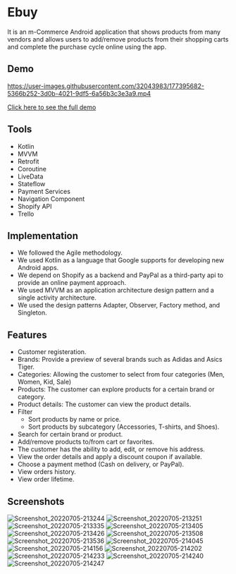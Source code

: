 # Ebuy
It is an m-Commerce Android application that shows products from many vendors and allows users to add/remove products from their shopping carts and complete the purchase cycle online using the app.

## Demo

https://user-images.githubusercontent.com/32043983/177395682-5366b252-3d0b-4021-9df5-6a56b3c3e3a9.mp4

[Click here to see the full demo](https://drive.google.com/file/d/1_oIIaTZXCLWtNqEU0872Sr4TznDjvLkT/view?usp=sharing)

## Tools
* Kotlin
* MVVM
* Retrofit
* Coroutine
* LiveData 
* Stateflow
* Payment Services
* Navigation Component
* Shopify API
* Trello

## Implementation
* We followed the Agile methodology.
* We used Kotlin as a language that Google supports for developing new Android apps.
* We depend on Shopify as a backend and PayPal as a third-party api to provide an online payment approach.
* We used MVVM as an application architecture design pattern and a single activity architecture.
* We used the design patterns Adapter, Observer, Factory method, and Singleton.

## Features
* Customer registeration.
* Brands: Provide a preview of several brands such as Adidas and Asics Tiger.
* Categories: Allowing the customer to select from four categories (Men, Women, Kid, Sale)
* Products: The customer can explore products for a certain brand or category.
* Product details: The customer can view the product details.
* Filter
  * Sort products by name or price.
  * Sort products by subcategory (Accessories, T-shirts, and Shoes).
* Search for certain brand or product.
* Add/remove products to/from cart or favorites.
* The customer has the ability to add, edit, or remove his address.
* View the order details and apply a discount coupon if available.
* Choose a payment method (Cash on delivery, or PayPal).
* View orders history.
* View order lifetime.

## Screenshots

![Screenshot_20220705-213244](https://user-images.githubusercontent.com/32043983/177404703-0d363b47-8fcd-4376-bab1-34c7cbf29291.jpg) ![Screenshot_20220705-213251](https://user-images.githubusercontent.com/32043983/177404730-7d0310d4-2e0a-4700-ae05-6e8fbf947c15.jpg)  ![Screenshot_20220705-213335](https://user-images.githubusercontent.com/32043983/177405052-055fbea6-d103-45fc-a83c-713ef06266ff.jpg) ![Screenshot_20220705-213405](https://user-images.githubusercontent.com/32043983/177405427-13b25dda-6682-4010-9007-97aca3d71db7.jpg) ![Screenshot_20220705-213426](https://user-images.githubusercontent.com/32043983/177405537-78cd1b10-69e5-4f65-9357-523a753eab7d.jpg) ![Screenshot_20220705-213508](https://user-images.githubusercontent.com/32043983/177405571-b6f0b1a3-c26b-418a-8bca-f37c9bade3a4.jpg) ![Screenshot_20220705-213536](https://user-images.githubusercontent.com/32043983/177405667-50ef3b6c-6334-4872-bf95-4e7708712471.jpg) ![Screenshot_20220705-214045](https://user-images.githubusercontent.com/32043983/177405688-0be2499e-bc67-4a5a-92ad-b23776413426.jpg) ![Screenshot_20220705-214156](https://user-images.githubusercontent.com/32043983/177405703-15f87131-d040-4c47-9a51-f4a8401537fc.jpg) ![Screenshot_20220705-214202](https://user-images.githubusercontent.com/32043983/177405731-e877883d-edac-4396-9e14-4c1a64017c41.jpg) ![Screenshot_20220705-214233](https://user-images.githubusercontent.com/32043983/177405752-ff1d3b7f-384d-45c3-9299-e0fa243f0b23.jpg) ![Screenshot_20220705-214240](https://user-images.githubusercontent.com/32043983/177405798-8bd12210-7544-4db9-aa7f-468ec264d5be.jpg) ![Screenshot_20220705-214247](https://user-images.githubusercontent.com/32043983/177405813-7b404e1e-ebb6-402b-ac1f-b984ccc98d92.jpg)
